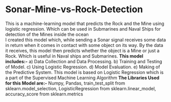 # Sonar-Mine-vs-Rock-Detection
This is a machine-learning model that predicts the Rock and the Mine using logistic regression. Which can be used in Submarines and Naval Ships for detection of the Mines inside the ocean  
I created this model which, while sending a Sonar signal receives some data in return when it comes in contact with some object on its way. By the data it receives, this model then predicts whether the object is a Mine or just a Rock. Which is useful in Naval ships and Submarines.
**This model includes:-**
a) Data Collection and Data Processing.
b) Training and Testing of Model.
c) Using Logistic Regression.
d) Model Evaluation.
e) Making of the Predictive System.
This model is based on Logistic Regression which is a part of the Supervised Machine Learning Algorithm
**The Libraries Used for this Model are:-**
Numpy, 
Pandas, 
train_test_split from sklearn.model_selection, 
LogisticRegression from sklearn.linear_model, 
accuracy_score from sklearn.metrics
